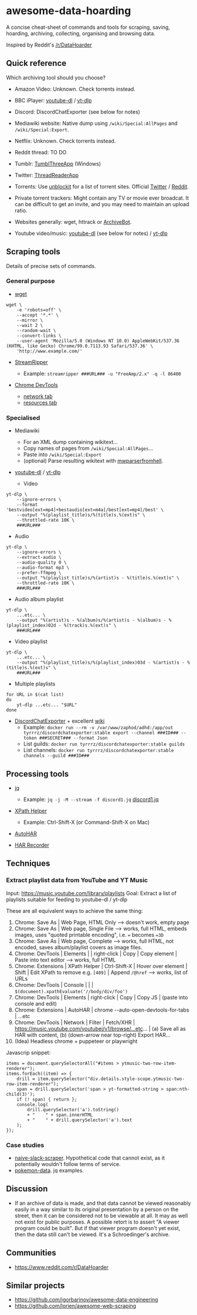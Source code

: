 # awesome-data-hoarding

A concise cheat-sheet of commands and tools for scraping, saving, hoarding, archiving, collecting, organising and browsing data.

Inspired by Reddit's [/r/DataHoarder](https://www.reddit.com/r/DataHoarder/)

## Quick reference

Which archiving tool should you choose?

- Amazon Video: Unknown. Check torrents instead.

- BBC iPlayer: [youtube-dl](https://youtube-dl.org/) / [yt-dlp](https://github.com/yt-dlp/yt-dlp)

- Discord: DiscordChatExporter (see below for notes)

- Mediawiki website: Native dump using `/wiki/Special:AllPages` and `/wiki/Special:Export`.

- Netflix: Unknown. Check torrents instead.

- Reddit thread: TO DO

- Tumblr: [TumblThreeApp](https://github.com/TumblThreeApp/TumblThree) (Windows)

- Twitter: [ThreadReaderApp](https://threadreaderapp.com/)

- Torrents: Use [unblockit](https://www.google.com/search?q=unblockit) for a list of torrent sites. Official [Twitter](https://twitter.com/thepirateproxy) / [Reddit](https://www.reddit.com/r/Unblockit/).

- Private torrent trackers: Might contain any TV or movie ever broadcat. It can be difficult to get an invite, and you may need to maintain an upload ratio.

- Websites generally: wget, httrack or [ArchiveBot](https://wiki.archiveteam.org/index.php?title=ArchiveBot).

- Youtube video/music: [youtube-dl](https://youtube-dl.org/) (see below for notes) / [yt-dlp](https://github.com/yt-dlp/yt-dlp)

## Scraping tools

Details of precise sets of commands.

### General purpose

- [wget](https://www.gnu.org/software/wget/manual/wget.html)

```
wget \
    -e 'robots=off' \
    --accept '*.*' \
    --mirror \
    --wait 2 \
    --random-wait \
    --convert-links \
    --user-agent 'Mozilla/5.0 (Windows NT 10.0) AppleWebKit/537.36 (KHTML, like Gecko) Chrome/99.0.7113.93 Safari/537.36' \
    'http://www.example.com/'
```

- [StreamRipper](http://streamripper.sourceforge.net)
    - Example: `streamripper ###URL### -u "FreeAmp/2.x" -q -l 86400`

- [Chrome DevTools](https://developer.chrome.com/docs/devtools)
    - [network tab](https://developer.chrome.com/docs/devtools/network/reference)
    - [resources tab](https://developer.chrome.com/docs/devtools/resources)

### Specialised

- Mediawiki
    - For an XML dump containing wikitext...
    - Copy names of pages from `/wiki/Special:AllPages`...
    - Paste into `/wiki/Special:Export`
    - (optional) Parse resulting wikitext with [mwparserfromhell](https://github.com/earwig/mwparserfromhell).

- [youtube-dl](https://yt-dl.org) / [yt-dlp](https://github.com/yt-dlp/yt-dlp)
  - Video

```
yt-dlp \
    --ignore-errors \
    --format 'bestvideo[ext=mp4]+bestaudio[ext=m4a]/best[ext=mp4]/best' \
    --output "%(playlist_title)s/%(title)s.%(ext)s" \
    --throttled-rate 10K \
    ###URL###
```

  - Audio

```
yt-dlp \
    --ignore-errors \
    --extract-audio \
    --audio-quality 0 \
    --audio-format mp3 \
    --prefer-ffmpeg \
    --output "%(playlist_title)s/%(artist)s - %(title)s.%(ext)s" \
    --throttled-rate 10K \
    ###URL###
```

  - Audio album playlist

```
yt-dlp \
    ...etc... \
    --output "%(artist)s - %(album)s/%(artist)s - %(album)s - %(playlist_index)02d - %(track)s.%(ext)s" \
    ###URL###
```

  - Video playlist

```
yt-dlp \
    ...etc... \
    --output "%(playlist_title)s/%(playlist_index)03d - %(artist)s - %(title)s.%(ext)s" \
    ###URL###
```

  - Multiple playlists

```
for URL in $(cat list)
do
    yt-dlp ...etc... "$URL"
done
```

- [DiscordChatExporter](https://github.com/Tyrrrz/DiscordChatExporter) + excellent [wiki](https://github.com/Tyrrrz/DiscordChatExporter/wiki)
    - Example: `docker run --rm -v /var/www/zaphod/adhd:/app/out tyrrrz/discordchatexporter:stable export --channel ###ID### --token ###SECRET### --format Json`
    - List guilds: `docker run tyrrrz/discordchatexporter:stable guilds`
    - List channels: `docker run tyrrrz/discordchatexporter:stable channels --guild ###ID###`

## Processing tools

- [jq](https://stedolan.github.io/jq/)
    - Example: `jq -j -M --stream -f discord1.jq` [discord1.jq](https://gist.github.com/willsheppard/f9b7cc9b130784ffd7bd8f144cf892f8)

- [XPath Helper](https://chrome.google.com/webstore/detail/xpath-helper/hgimnogjllphhhkhlmebbmlgjoejdpjl)
    - Example: Ctrl-Shift-X (or Command-Shift-X on Mac)

- [AutoHAR](https://github.com/Aloisius/autohar)

- [HAR Recorder](https://chrome.google.com/webstore/detail/har-recorder/emfabjnfjiknifjlfpjobbecfepplhkd)

## Techniques

### Extract playlist data from YouTube and YT Music

Input: https://music.youtube.com/library/playlists
Goal: Extract a list of playlists suitable for feeding to youtube-dl / yt-dlp

These are all equivalent ways to achieve the same thing:
1. Chrome: Save As | Web Page, HTML Only --> doesn't work, empty page
1. Chrome: Save As | Web page, Single File --> works, full HTML, embeds images, uses "quoted printable encoding", i.e. `=` becomes `=3D`
1. Chrome: Save As | Web page, Complete --> works, full HTML, not encoded, saves album/playlist covers as image files.
1. Chrome: DevTools | Elements | <body> | right-click | Copy | Copy element | Paste into text editor --> works, full HTML
1. Chrome: Extensions | XPath Helper | Ctrl-Shift-X | Hover over element | Shift | Edit XPath to remove e.g. `[409]` | Append `/@href` --> works, list of URLs
1. Chrome: DevTools | Console | [<load jquery>](https://stackoverflow.com/a/7474386) | [<XPath add-in>](https://stackoverflow.com/a/20495940) | `$(document).xpathEvaluate('//body/div/foo')`
1. Chrome: DevTools | Elements | right-click | Copy | Copy JS | (paste into console and edit)
1. Chrome: Extensions | AutoHAR | chrome --auto-open-devtools-for-tabs | ...etc
1. Chrome: DevTools | Network | Filter | Fetch/XHR | https://music.youtube.com/youtubei/v1/browse/...etc... | (a) Save all as HAR with content, (b) (down-arrow near top-right) Export HAR... 
1. (Idea) Headless chrome + puppeteer or playwright

Javascrip snippet:
    
```
items = document.querySelectorAll("#items > ytmusic-two-row-item-renderer");
items.forEach((item) => {
    drill = item.querySelector("div.details.style-scope.ytmusic-two-row-item-renderer");
    span = drill.querySelector('span > yt-formatted-string > span:nth-child(3)');
    if (! span) { return };
    console.log(
        drill.querySelector('a').toString()
        + "    " + span.innerHTML
        + "    " + drill.querySelector('a').text
    );
});
```

### Case studies

- [naive-slack-scraper](). Hypothetical code that cannot exist, as it potentially wouldn't follow terms of service.
- [pokemon-data](https://github.com/pokemon-names/pokemon-data/blob/main/data/README.md). jq examples.

## Discussion

- If an archive of data is made, and that data cannot be viewed reasonably easily in a way similar to its original presentation by a person on the street, then it can be considered not to be viewable at all. It may as well not exist for public purposes. A possible retort is to assert "A viewer program could be built". But if that viewer program doesn't yet exist, then the data still can't be viewed. It's a Schroedinger's archive.

## Communities

- https://www.reddit.com/r/DataHoarder

## Similar projects

- https://github.com/igorbarinov/awesome-data-engineering
- https://github.com/lorien/awesome-web-scraping
